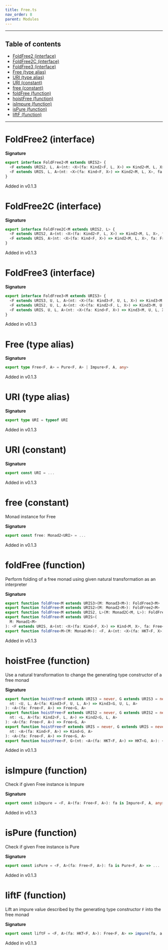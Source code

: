 ```yaml
---
title: Free.ts
nav_order: 8
parent: Modules
---
```


---

<h2 class="text-delta">Table of contents</h2>

- [FoldFree2 (interface)](#foldfree2-interface)
- [FoldFree2C (interface)](#foldfree2c-interface)
- [FoldFree3 (interface)](#foldfree3-interface)
- [Free (type alias)](#free-type-alias)
- [URI (type alias)](#uri-type-alias)
- [URI (constant)](#uri-constant)
- [free (constant)](#free-constant)
- [foldFree (function)](#foldfree-function)
- [hoistFree (function)](#hoistfree-function)
- [isImpure (function)](#isimpure-function)
- [isPure (function)](#ispure-function)
- [liftF (function)](#liftf-function)

---

# FoldFree2 (interface)

**Signature**

```ts
export interface FoldFree2<M extends URIS2> {
  <F extends URIS2, L, A>(nt: <X>(fa: Kind2<F, L, X>) => Kind2<M, L, X>, fa: Free<F, A>): Kind2<M, L, A>
  <F extends URIS, L, A>(nt: <X>(fa: Kind<F, X>) => Kind2<M, L, X>, fa: Free<F, A>): Kind2<M, L, A>
}
```

Added in v0.1.3

# FoldFree2C (interface)

**Signature**

```ts
export interface FoldFree2C<M extends URIS2, L> {
  <F extends URIS2, A>(nt: <X>(fa: Kind2<F, L, X>) => Kind2<M, L, X>, fa: Free<F, A>): Kind2<M, L, A>
  <F extends URIS, A>(nt: <X>(fa: Kind<F, X>) => Kind2<M, L, X>, fa: Free<F, A>): Kind2<M, L, A>
}
```

Added in v0.1.3

# FoldFree3 (interface)

**Signature**

```ts
export interface FoldFree3<M extends URIS3> {
  <F extends URIS3, U, L, A>(nt: <X>(fa: Kind3<F, U, L, X>) => Kind3<M, U, L, X>, fa: Free<F, A>): Kind3<M, U, L, A>
  <F extends URIS2, U, L, A>(nt: <X>(fa: Kind2<F, L, X>) => Kind3<M, U, L, X>, fa: Free<F, A>): Kind3<M, U, L, A>
  <F extends URIS, U, L, A>(nt: <X>(fa: Kind<F, X>) => Kind3<M, U, L, X>, fa: Free<F, A>): Kind3<M, U, L, A>
}
```

Added in v0.1.3

# Free (type alias)

**Signature**

```ts
export type Free<F, A> = Pure<F, A> | Impure<F, A, any>
```

Added in v0.1.3

# URI (type alias)

**Signature**

```ts
export type URI = typeof URI
```

Added in v0.1.3

# URI (constant)

**Signature**

```ts
export const URI = ...
```

Added in v0.1.3

# free (constant)

Monad instance for Free

**Signature**

```ts
export const free: Monad2<URI> = ...
```

Added in v0.1.3

# foldFree (function)

Perform folding of a free monad using given natural transformation as an interpreter

**Signature**

```ts
export function foldFree<M extends URIS3>(M: Monad3<M>): FoldFree3<M>
export function foldFree<M extends URIS2>(M: Monad2<M>): FoldFree2<M>
export function foldFree<M extends URIS2, L>(M: Monad2C<M, L>): FoldFree2C<M, L>
export function foldFree<M extends URIS>(
  M: Monad1<M>
): <F extends URIS, A>(nt: <X>(fa: Kind<F, X>) => Kind<M, X>, fa: Free<F, A>) => Kind<M, A>
export function foldFree<M>(M: Monad<M>): <F, A>(nt: <X>(fa: HKT<F, X>) => HKT<M, X>, fa: Free<F, A>) => HKT<M, A> { ... }
```

Added in v0.1.3

# hoistFree (function)

Use a natural transformation to change the generating type constructor of a free monad

**Signature**

```ts
export function hoistFree<F extends URIS3 = never, G extends URIS3 = never>(
  nt: <U, L, A>(fa: Kind3<F, U, L, A>) => Kind3<G, U, L, A>
): <A>(fa: Free<F, A>) => Free<G, A>
export function hoistFree<F extends URIS2 = never, G extends URIS2 = never>(
  nt: <L, A>(fa: Kind2<F, L, A>) => Kind2<G, L, A>
): <A>(fa: Free<F, A>) => Free<G, A>
export function hoistFree<F extends URIS = never, G extends URIS = never>(
  nt: <A>(fa: Kind<F, A>) => Kind<G, A>
): <A>(fa: Free<F, A>) => Free<G, A>
export function hoistFree<F, G>(nt: <A>(fa: HKT<F, A>) => HKT<G, A>): <A>(fa: Free<F, A>) => Free<G, A> { ... }
```

Added in v0.1.3

# isImpure (function)

Check if given Free instance is Impure

**Signature**

```ts
export const isImpure = <F, A>(fa: Free<F, A>): fa is Impure<F, A, any> => ...
```

Added in v0.1.3

# isPure (function)

Check if given Free instance is Pure

**Signature**

```ts
export const isPure = <F, A>(fa: Free<F, A>): fa is Pure<F, A> => ...
```

Added in v0.1.3

# liftF (function)

Lift an impure value described by the generating type constructor `F` into the free monad

**Signature**

```ts
export const liftF = <F, A>(fa: HKT<F, A>): Free<F, A> => impure(fa, a => ...
```

Added in v0.1.3
